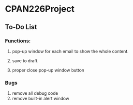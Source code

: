 # CPAN226Project
## To-Do List
### Functions:
1. pop-up window for each email to show the whole content.
2. save to draft.

3. proper close pop-up window button

### Bugs
1. remove all debug code
2. remove built-in alert window